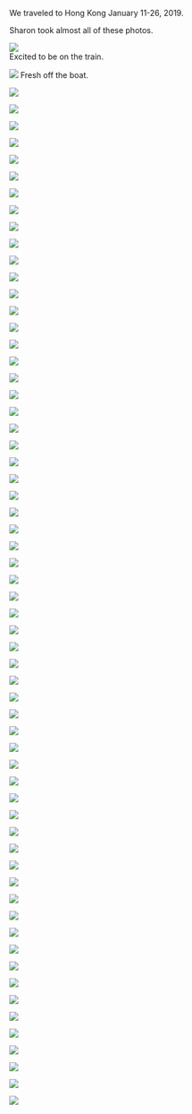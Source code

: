 We traveled to Hong Kong January 11-26, 2019.

Sharon took almost all of these photos.

![](010.jpg)  
Excited to be on the train.

![](020.jpg) 
Fresh off the boat.

![](030.jpg) 


![](040.jpg) 


![](050.jpg) 


![](060.jpg) 


![](070.jpg) 


![](080.jpg) 


![](090.jpg) 


![](100.jpg) 


![](110.jpg) 


![](120.jpg) 


![](130.jpg) 


![](140.jpg) 


![](150.jpg) 


![](160.jpg) 


![](170.jpg) 


![](180.jpg) 


![](190.jpg) 


![](200.jpg) 


![](210.jpg) 


![](220.jpg) 


![](230.jpg) 


![](240.jpg) 


![](250.jpg) 


![](260.jpg) 


![](270.jpg) 


![](280.jpg) 


![](290.jpg) 


![](300.jpg) 


![](310.jpg) 


![](320.jpg) 


![](330.jpg) 


![](340.jpg) 


![](350.jpg) 


![](360.jpg) 


![](370.jpg) 


![](380.jpg) 


![](390.jpg) 


![](400.jpg) 


![](410.jpg) 


![](420.jpg) 


![](430.jpg) 


![](440.jpg) 


![](450.jpg) 


![](460.jpg) 


![](470.jpg) 


![](480.jpg) 


![](490.jpg) 


![](500.jpg) 


![](510.jpg) 


![](520.jpg) 


![](530.jpg) 


![](540.jpg) 


![](550.jpg) 


![](560.jpg) 


![](570.jpg) 


![](580.jpg) 


![](590.jpg) 


![](600.jpg) 


![](610.jpg) 


![](620.jpg) 


![](630.jpg) 
